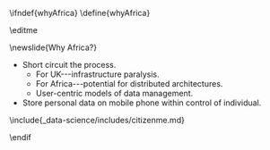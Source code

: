 \ifndef{whyAfrica}
\define{whyAfrica}

\editme 

<!--\newslide{}

\includepersonpicture{mike}{1cm}-->

\newslide{Why Africa?}

* Short circuit the process.    
    * For UK---infrastructure paralysis.
    * For Africa---potential for distributed architectures.
    * User-centric models of data management.
* Store personal data on mobile phone within control of individual.

\include{_data-science/includes/citizenme.md}

\endif
